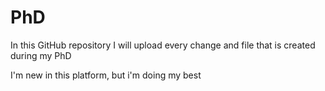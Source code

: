 # PhD

In this GitHub repository I will upload every change and file that is created during my PhD

I'm new in this platform, but i'm doing my best
